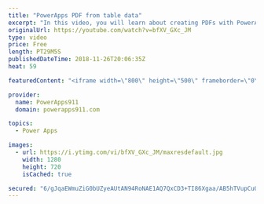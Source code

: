 ```yaml
---
title: "PowerApps PDF from table data"
excerpt: "In this video, you will learn about creating PDFs with PowerApps and Flow. This is taking the concept we covered in an earlier video and going two steps deeper by pulling in dynamic data and building an HTML table on the fly with the Concat function. Exciting stuff.  Intro to creating a PDF with PowerApps"
originalUrl: https://youtube.com/watch?v=bfXV_GXc_JM
type: video
price: Free
length: PT29M5S
publishedDateTime: 2018-11-26T20:06:35Z
heat: 59

featuredContent: "<iframe width=\"800\" height=\"500\" frameborder=\"0\" src=\"https://www.youtube.com/embed/bfXV_GXc_JM\" allow=\"accelerometer; autoplay; encrypted-media; gyroscope; picture-in-picture\" allowfullscreen></iframe>"

provider:
  name: PowerApps911
  domain: powerapps911.com

topics:
  - Power Apps

images:
  - url: https://i.ytimg.com/vi/bfXV_GXc_JM/maxresdefault.jpg
    width: 1280
    height: 720
    isCached: true

secured: "6/gJqaEWmuZiG0bUZyeAUtAN94RoNAE1AQ7QxCD3+TI86Xgaa/AB5hTVupCuO20VU5zMRGHRQQkhwoiWzDa309R8Q+7FInpCrXHHUJhIfOGZaMgRqKIWDQK5nM9Smt9IJXOcsfufXBdCQvuibNgnXcwJXs+vcLZl6yDsahTaDvS12TZ3QOhUN2OikCX+lKqT6PsdHEbhJ8daunyrSyhPg5uWsvtAZvk4M5rthRVPjlkfU/hSLyBWFrdRzppeN7yKWRyt7M/T0yBWXLs6LW+F86NmQkM6XduwoEQOo73xWNZ6+cLStmj2PztMN29mIRuWgLvKvfuROSXeC3SmTL3v0CYNqSmXzgjNc9pD/0sDTw1wEBwihUUkwU/oL1kTm3SUH/A4kXrR/GTGJ5t1cGHe0Sh0k40HE31usFO3C0jJwoA=;f5Ocma8bfkmwMDfmSwRcGw=="
---
```


